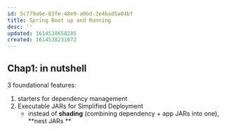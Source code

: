 ```yaml
---
id: 5c779a9e-83fe-48e9-a0bd-2e4bad5a04bf
title: Spring Boot up and Running
desc: ''
updated: 1614538658285
created: 1614538231072
---
```


## Chap1: in nutshell

3 foundational features:

1. starters for dependency management
1. Executable JARs for Simplified Deployment
    - instead of **shading** (combining dependency + app JARs into one), **nest JARs **
    